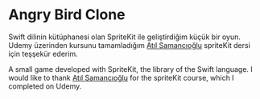 # Angry Bird Clone

Swift dilinin kütüphanesi olan SpriteKit ile geliştirdiğim küçük bir oyun.
Udemy üzerinden kursunu tamamladığım [Atıl Samancıoğlu](https://github.com/atilsamancioglu) spriteKit dersi için teşşekür ederim.

A small game developed with SpriteKit, the library of the Swift language.
I would like to thank [Atıl Samancıoğlu](https://github.com/atilsamancioglu) for the spriteKit course, which I completed on Udemy.
